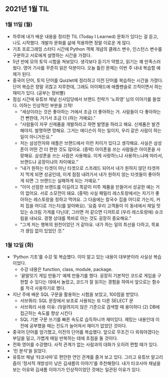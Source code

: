 ## 2021년 1월 TIL
### 1월 11일 (월)
* 하루에 내가 배운 내용을 정리한 TIL (Today I Learned) 문화가 있다는 걸 듣고, 나도 시작했다. 개발자 문화를 삶에 적용하면 정말 이로운 게 많다.
* 기초 프로그래밍 스터디 시간에 Python 객체 개념의 클래스 변수, 인스턴스 변수를 구분하고 서로에게 설명하는 시간을 가졌다.
* 5년 만에 모의 토익 시험을 쳐보았다. 생각보다 듣기가 약했고, 읽기는 꽤 만족스러웠다. 영어 기사를 꾸준히 읽은 덕분이다. 오늘 틀린 문제는 이번 주 내내 복습할 예제가 된다.
* 중국어 단어, 토익 단어를 Quizlet에 정리하고 이전 단어를 복습하는 시간을 가졌다. 단어 복습은 정말 귀찮고 지루한데, 그래도 아이패드에 애플펜슬로 끄적이면서 하는 재미가 있다. (공부는 장비빨)
* 점심 시간에 유튜브 채널 신사임당에서 브랜드 전략가 ‘노희영’ 님의 이야기를 들었다. 이하는 인상적인 부분을 끄적!
	* “세상이라는 것은 좋아하는 거에서 조금 더 좋아하는 거. 사람들이 다 좋아하는 건 뻔한데, 거기서 조금 더 (하는 거예요)."
    * “사람들이 자꾸 신제품을 개발하라고 하면 발명을 하라고 해요. 신제품은 발견해야지. 발명하면 망해요. 그거는 에디슨이 하는 일이지, 우리 같은 사람이 하는 일이 아니거든요.”
	* 저는 삼성전자와 애플은 브랜드에서 이런 차이가 있다고 생각해요. 사실은 삼성 폰이 어떤 건 더 편한 것도 많아요. (중략) 아이폰을 쓰는 사람들은 아이폰을 사랑해요. 삼성폰을 쓰는 사람은 사용해요. 이게 사랑하느냐 사용하느냐에 따라서, 브랜드냐 공장이냐의 차이예요.”
	* “내가 원하는 타겟이 아닌 타겟으로 스프레드 되어서 내가 원하지 않던 타겟까지 먹게 되면 성공인데, 이게 점점 내려가서 내가 원하지 않는 타겟들이 좋아하게 되면 그 브랜드는 실패하게 되는 거예요.“
	* “이미 선점한 브랜드를 이길려고 똑같이 미투 제품을 만들어서 성공한 예는 거의 없어요. 서로 소모전이 돼요. (중략) 사실 패밀리 레스토랑에서는 자기가 좋아하는 레스토랑을 정하고 먹어요. 그 다음에는 칼국수 집을 어디로 가는지, 커피 집을 어디로 가는지(를 알아봐요). ‘요즘 우리 고객들이 이 동네에서 제일 맛있는 슈크림 가게를 다닌대’, 그러면 저 같으면 디저트로 (우리 레스토랑에) 슈크림을 내놔요. 경쟁 상대를 똑바로 아는 것도 굉장히 중요해요.”
	* “그게 저는 행복의 원천이었던 거 같아요. 내가 하는 일의 최선을 다하고, 목표가 끊임 없이 있었던 것.”

### 1월 12일 (화)
* ‘Python 기초’를 수강 및 복습했다. 이미 알고 있는 내용이 대부분이라 사실상 복습이었다.
    * 수강 내용은 function, class, module, package.
    * ‘끝말잇기  게임 만들기’ 예제 만들기를 했다. 굉장히 기본적인 코드로 게임을 구현할 수 있다는 데에서 놀랐고, 코드가 잘 읽히는 경험을 하여서 앞으로는 함수를 적극 사용하기로 했다.
* 지난 주에 배운 SQL 구문을 활용하는 시험을 보았고, 100점을 받았다.
    * 서브쿼리: SQL 문장에서 보조로 사용되는 또 다른 SELECT 문
    * 서브쿼리 사용 이유: (1)알려지지 않은 기준으로 검색할 때 용이하다 (2) DB에 접근하는 속도를 향상 시킨다
    * SQL 기본 구문 쓰기를 빠른 속도로 습득하니까 재미있다. 재밌는 내용인데 이전에 공부했을 때는 진도가 늘어져서 재미가 없었던 것이다.
* 중국어 단어를 암기했고, 이전의 단어를 복습했다. 앞으로 무조건 다 외워야겠다는 부담을 덜고, 가볍게 매일 반복하는 데에 초점을 둘 것이다.
* 전화 영어를 수강했다. 사적 관계가 없는 사람과의 대화가 오히려 편할 때가 있다.
* ‘린 분석’을 읽었다.
* 유튜브 채널 ‘타코사마’로 편안한 연인 관계를 즐겨 보고 있다. 그리고 유튜브 알고리즘이 ‘정서적 개방성이 낮은 김새롬의 이야기’를 추천해줬다. 내가 타코사마 채널을 보는 이유와 김새롬 이야기가 인상적이었던 것에는 일관된 이유가 있다.
